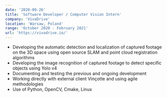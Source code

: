 ```yaml
---
date: '2020-09-26'
title: 'Software Developer / Computer Vision Intern'
company: 'VivaDrive'
location: 'Warsaw, Poland'
range: 'October 2020 - February 2021'
url: 'https://vivadrive.io/'
---
```


- Developing the automatic detection and localization of captured footage on the 3D space using open source SLAM and point cloud registration algorithms
- Developing the image recognition of captured footage to detect specific objects using Yolo v4
- Documenting and testing the previous and ongoing development
- Working directly with external client Vinçotte and using agile methodologies
- Use of Python, OpenCV, Cmake, Linux

